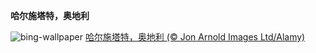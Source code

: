 
**哈尔施塔特，奥地利**

![bing-wallpaper](https://www.bing.com/th?id=OHR.InstagramHallstatt_ZH-CN5309282641_1920x1080.jpg)
[哈尔施塔特，奥地利 (© Jon Arnold Images Ltd/Alamy)](https://www.bing.com/search?q=%E5%93%88%E5%B0%94%E6%96%BD%E5%A1%94%E7%89%B9&amp;form=hpcapt&amp;mkt=zh-cn)
  